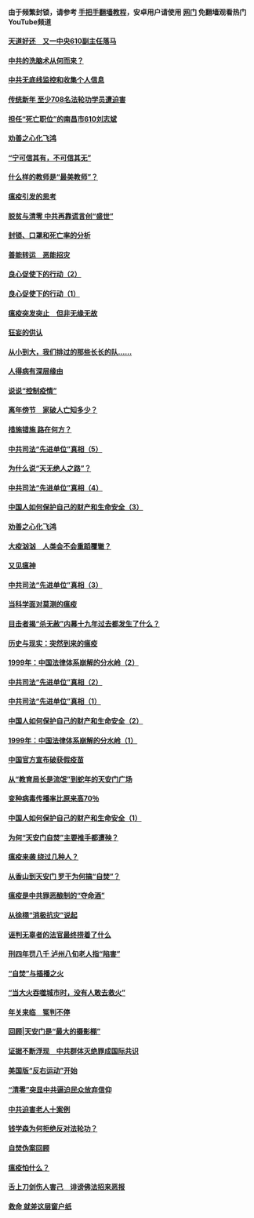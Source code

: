 #### 由于频繁封锁，请参考 [手把手翻墙教程](https://github.com/gfw-breaker/guides/wiki/)，安卓用户请使用 [网门](https://github.com/gfw-breaker/nogfw/blob/master/dl.md?t=03181100) 免翻墙观看热门YouTube频道 

#### [天道好还　又一中央610副主任落马](../pages/19/422155.md?t=03181100) 

#### [中共的洗脑术从何而来？](../pages/19/422154.md?t=03181100) 

#### [中共无底线监控和收集个人信息](../pages/19/422039.md?t=03181100) 

#### [传统新年 至少708名法轮功学员遭迫害](../pages/19/421946.md?t=03181100) 

#### [担任“死亡职位”的南昌市610刘志斌](../pages/19/421957.md?t=03181100) 

#### [劝善之心化飞鸿](../pages/19/421164.md?t=03181100) 

#### [“宁可信其有，不可信其无”](../pages/19/421691.md?t=03181100) 

#### [什么样的教师是“最美教师”？](../pages/19/421755.md?t=03181100) 

#### [瘟疫引发的思考](../pages/19/421594.md?t=03181100) 

#### [脱贫与清零 中共再靠谎言创“盛世”](../pages/19/421590.md?t=03181100) 

#### [封锁、口罩和死亡率的分析](../pages/19/421495.md?t=03181100) 

#### [善能转运　恶能招灾](../pages/19/421334.md?t=03181100) 

#### [良心促使下的行动（2）](../pages/19/421361.md?t=03181100) 

#### [良心促使下的行动（1）](../pages/19/421302.md?t=03181100) 

#### [瘟疫突发突止　但非无缘无故](../pages/19/421281.md?t=03181100) 

#### [狂妄的供认](../pages/19/421199.md?t=03181100) 

#### [从小到大，我们排过的那些长长的队……](../pages/19/421243.md?t=03181100) 

#### [人得病有深层缘由](../pages/19/420864.md?t=03181100) 

#### [说说“控制疫情”](../pages/19/420831.md?t=03181100) 

#### [离年傍节　家破人亡知多少？](../pages/19/420563.md?t=03181100) 

#### [措施错施  路在何方？](../pages/19/420076.md?t=03181100) 

#### [中共司法“先进单位”真相（5）](../pages/19/419453.md?t=03181100) 

#### [为什么说“天无绝人之路”？](../pages/19/419618.md?t=03181100) 

#### [中共司法“先进单位”真相（4）](../pages/19/419452.md?t=03181100) 

#### [中国人如何保护自己的财产和生命安全（3）](../pages/19/419405.md?t=03181100) 

#### [劝善之心化飞鸿](../pages/19/418758.md?t=03181100) 

#### [大疫汹汹　人类会不会重蹈覆辙？](../pages/19/419691.md?t=03181100) 

#### [又见瘟神](../pages/19/419225.md?t=03181100) 

#### [中共司法“先进单位”真相（3）](../pages/19/419451.md?t=03181100) 

#### [当科学面对莫测的瘟疫](../pages/19/419625.md?t=03181100) 

#### [目击者揭“杀无赦”内幕十九年过去都发生了什么？](../pages/19/419617.md?t=03181100) 

#### [历史与现实：突然到来的瘟疫](../pages/19/419619.md?t=03181100) 

#### [1999年：中国法律体系崩解的分水岭（2）](../pages/19/419455.md?t=03181100) 

#### [中共司法“先进单位”真相（2）](../pages/19/419450.md?t=03181100) 

#### [中共司法“先进单位”真相（1）](../pages/19/419449.md?t=03181100) 

#### [中国人如何保护自己的财产和生命安全（2）](../pages/19/419404.md?t=03181100) 

#### [1999年：中国法律体系崩解的分水岭（1）](../pages/19/419454.md?t=03181100) 

#### [中国官方宣布破获假疫苗](../pages/19/419504.md?t=03181100) 

#### [从“教育局长是流氓”到蛇年的天安门广场](../pages/19/419470.md?t=03181100) 

#### [变种病毒传播率比原来高70％](../pages/19/419456.md?t=03181100) 

#### [中国人如何保护自己的财产和生命安全（1）](../pages/19/419403.md?t=03181100) 

#### [为何“天安门自焚”主要推手都遭殃？](../pages/19/419348.md?t=03181100) 

#### [瘟疫来袭 绕过几种人？](../pages/19/419349.md?t=03181100) 

#### [从香山到天安门 罗干为何搞“自焚”？](../pages/19/419270.md?t=03181100) 

#### [瘟疫是中共罪恶酿制的“夺命酒”](../pages/19/419223.md?t=03181100) 

#### [从徐栩“消极抗灾”说起](../pages/19/419224.md?t=03181100) 

#### [诬判无辜者的法官最终捞着了什么](../pages/19/419268.md?t=03181100) 

#### [刑四年罚八千 泸州八旬老人指“陷害”](../pages/19/419232.md?t=03181100) 

#### [“自焚”与插播之火](../pages/19/419226.md?t=03181100) 

#### [“当大火吞噬城市时，没有人敢去救火”](../pages/19/419077.md?t=03181100) 

#### [年关来临　冤判不停](../pages/19/419093.md?t=03181100) 

#### [回顾|天安门是“最大的摄影棚”](../pages/19/380866.md?t=03181100) 

#### [证据不断浮现　中共群体灭绝罪成国际共识](../pages/19/419031.md?t=03181100) 

#### [美国版“反右运动”开始](../pages/19/419030.md?t=03181100) 

#### [“清零”突显中共逼迫民众放弃信仰](../pages/19/418995.md?t=03181100) 

#### [中共迫害老人十案例](../pages/19/418831.md?t=03181100) 

#### [钱学森为何拒绝反对法轮功？](../pages/19/418905.md?t=03181100) 

#### [自焚伪案回顾](../pages/19/418799.md?t=03181100) 

#### [瘟疫怕什么？](../pages/19/418800.md?t=03181100) 

#### [舌上刀剑伤人害己　诽谤佛法招来恶报](../pages/19/418731.md?t=03181100) 

#### [救命 就差这层窗户纸](../pages/19/418706.md?t=03181100) 

